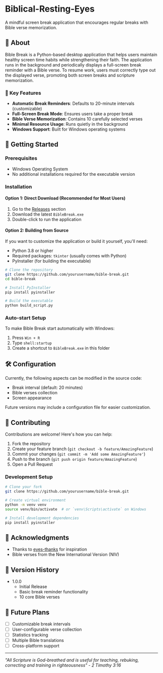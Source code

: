 # Biblical-Resting-Eyes

A mindful screen break application that encourages regular breaks with Bible verse memorization.

## 📖 About

Bible Break is a Python-based desktop application that helps users maintain healthy screen time habits while strengthening their faith. The application runs in the background and periodically displays a full-screen break reminder with a Bible verse. To resume work, users must correctly type out the displayed verse, promoting both screen breaks and scripture memorization.

### 🌟 Key Features

- **Automatic Break Reminders**: Defaults to 20-minute intervals (customizable)
- **Full-Screen Break Mode**: Ensures users take a proper break
- **Bible Verse Memorization**: Contains 10 carefully selected verses
- **Minimal Resource Usage**: Runs quietly in the background
- **Windows Support**: Built for Windows operating systems

## 🚀 Getting Started

### Prerequisites

- Windows Operating System
- No additional installations required for the executable version

### Installation

#### Option 1: Direct Download (Recommended for Most Users)
1. Go to the [Releases](../../releases) section
2. Download the latest `BibleBreak.exe`
3. Double-click to run the application

#### Option 2: Building from Source
If you want to customize the application or build it yourself, you'll need:
- Python 3.8 or higher
- Required packages: `tkinter` (usually comes with Python)
- PyInstaller (for building the executable)

```bash
# Clone the repository
git clone https://github.com/yourusername/bible-break.git
cd bible-break

# Install PyInstaller
pip install pyinstaller

# Build the executable
python build_script.py
```

### Auto-start Setup

To make Bible Break start automatically with Windows:

1. Press `Win + R`
2. Type `shell:startup`
3. Create a shortcut to `BibleBreak.exe` in this folder

## 🛠️ Configuration

Currently, the following aspects can be modified in the source code:

- Break interval (default: 20 minutes)
- Bible verses collection
- Screen appearance

Future versions may include a configuration file for easier customization.

## 🤝 Contributing

Contributions are welcome! Here's how you can help:

1. Fork the repository
2. Create your feature branch (`git checkout -b feature/AmazingFeature`)
3. Commit your changes (`git commit -m 'Add some AmazingFeature'`)
4. Push to the branch (`git push origin feature/AmazingFeature`)
5. Open a Pull Request

### Development Setup

```bash
# Clone your fork
git clone https://github.com/yourusername/bible-break.git

# Create virtual environment
python -m venv venv
source venv/bin/activate  # or `venv\Scripts\activate` on Windows

# Install development dependencies
pip install pyinstaller
```

## 🙏 Acknowledgments

- Thanks to [eyes-thanks](https://github.com/yalov/eyes-thanks) for inspiration
- Bible verses from the New International Version (NIV)

## 📝 Version History

- 1.0.0
  - Initial Release
  - Basic break reminder functionality
  - 10 core Bible verses

## 🔮 Future Plans

- [ ] Customizable break intervals
- [ ] User-configurable verse collection
- [ ] Statistics tracking
- [ ] Multiple Bible translations
- [ ] Cross-platform support

---
*"All Scripture is God-breathed and is useful for teaching, rebuking, correcting and training in righteousness" - 2 Timothy 3:16*
